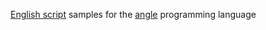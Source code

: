 [English script](https://github.com/pannous/english-script) samples for the [angle](https://github.com/pannous/angle) programming language
